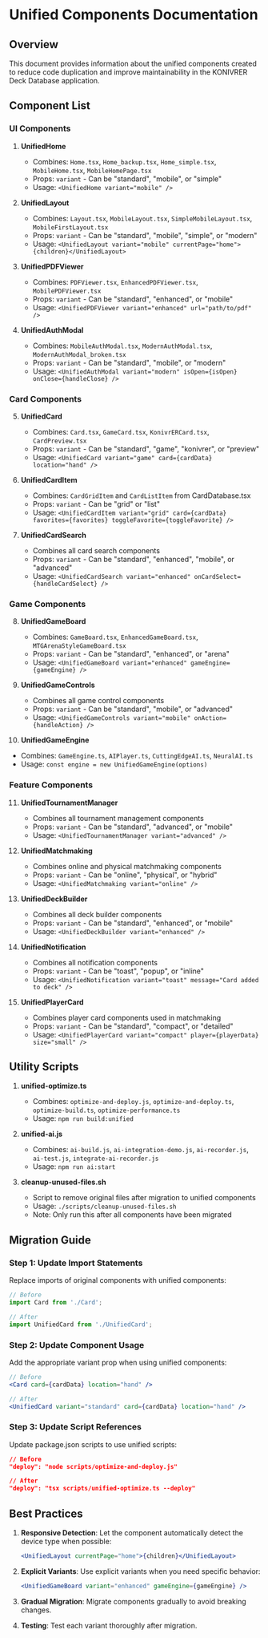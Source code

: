 # Unified Components Documentation

## Overview

This document provides information about the unified components created to reduce code duplication and improve maintainability in the KONIVRER Deck Database application.

## Component List

### UI Components

1. **UnifiedHome**
   - Combines: `Home.tsx`, `Home_backup.tsx`, `Home_simple.tsx`, `MobileHome.tsx`, `MobileHomePage.tsx`
   - Props: `variant` - Can be "standard", "mobile", or "simple"
   - Usage: `<UnifiedHome variant="mobile" />`

2. **UnifiedLayout**
   - Combines: `Layout.tsx`, `MobileLayout.tsx`, `SimpleMobileLayout.tsx`, `MobileFirstLayout.tsx`
   - Props: `variant` - Can be "standard", "mobile", "simple", or "modern"
   - Usage: `<UnifiedLayout variant="mobile" currentPage="home">{children}</UnifiedLayout>`

3. **UnifiedPDFViewer**
   - Combines: `PDFViewer.tsx`, `EnhancedPDFViewer.tsx`, `MobilePDFViewer.tsx`
   - Props: `variant` - Can be "standard", "enhanced", or "mobile"
   - Usage: `<UnifiedPDFViewer variant="enhanced" url="path/to/pdf" />`

4. **UnifiedAuthModal**
   - Combines: `MobileAuthModal.tsx`, `ModernAuthModal.tsx`, `ModernAuthModal_broken.tsx`
   - Props: `variant` - Can be "standard", "mobile", or "modern"
   - Usage: `<UnifiedAuthModal variant="modern" isOpen={isOpen} onClose={handleClose} />`

### Card Components

5. **UnifiedCard**
   - Combines: `Card.tsx`, `GameCard.tsx`, `KonivrERCard.tsx`, `CardPreview.tsx`
   - Props: `variant` - Can be "standard", "game", "konivrer", or "preview"
   - Usage: `<UnifiedCard variant="game" card={cardData} location="hand" />`

6. **UnifiedCardItem**
   - Combines: `CardGridItem` and `CardListItem` from CardDatabase.tsx
   - Props: `variant` - Can be "grid" or "list"
   - Usage: `<UnifiedCardItem variant="grid" card={cardData} favorites={favorites} toggleFavorite={toggleFavorite} />`

7. **UnifiedCardSearch**
   - Combines all card search components
   - Props: `variant` - Can be "standard", "enhanced", "mobile", or "advanced"
   - Usage: `<UnifiedCardSearch variant="enhanced" onCardSelect={handleCardSelect} />`

### Game Components

8. **UnifiedGameBoard**
   - Combines: `GameBoard.tsx`, `EnhancedGameBoard.tsx`, `MTGArenaStyleGameBoard.tsx`
   - Props: `variant` - Can be "standard", "enhanced", or "arena"
   - Usage: `<UnifiedGameBoard variant="enhanced" gameEngine={gameEngine} />`

9. **UnifiedGameControls**
   - Combines all game control components
   - Props: `variant` - Can be "standard", "mobile", or "advanced"
   - Usage: `<UnifiedGameControls variant="mobile" onAction={handleAction} />`

10. **UnifiedGameEngine**
   - Combines: `GameEngine.ts`, `AIPlayer.ts`, `CuttingEdgeAI.ts`, `NeuralAI.ts`
   - Usage: `const engine = new UnifiedGameEngine(options)`

### Feature Components

11. **UnifiedTournamentManager**
    - Combines all tournament management components
    - Props: `variant` - Can be "standard", "advanced", or "mobile"
    - Usage: `<UnifiedTournamentManager variant="advanced" />`

12. **UnifiedMatchmaking**
    - Combines online and physical matchmaking components
    - Props: `variant` - Can be "online", "physical", or "hybrid"
    - Usage: `<UnifiedMatchmaking variant="online" />`

13. **UnifiedDeckBuilder**
    - Combines all deck builder components
    - Props: `variant` - Can be "standard", "enhanced", or "mobile"
    - Usage: `<UnifiedDeckBuilder variant="enhanced" />`

14. **UnifiedNotification**
    - Combines all notification components
    - Props: `variant` - Can be "toast", "popup", or "inline"
    - Usage: `<UnifiedNotification variant="toast" message="Card added to deck" />`

15. **UnifiedPlayerCard**
    - Combines player card components used in matchmaking
    - Props: `variant` - Can be "standard", "compact", or "detailed"
    - Usage: `<UnifiedPlayerCard variant="compact" player={playerData} size="small" />`

## Utility Scripts

1. **unified-optimize.ts**
   - Combines: `optimize-and-deploy.js`, `optimize-and-deploy.ts`, `optimize-build.ts`, `optimize-performance.ts`
   - Usage: `npm run build:unified`

2. **unified-ai.js**
   - Combines: `ai-build.js`, `ai-integration-demo.js`, `ai-recorder.js`, `ai-test.js`, `integrate-ai-recorder.js`
   - Usage: `npm run ai:start`

3. **cleanup-unused-files.sh**
   - Script to remove original files after migration to unified components
   - Usage: `./scripts/cleanup-unused-files.sh`
   - Note: Only run this after all components have been migrated

## Migration Guide

### Step 1: Update Import Statements

Replace imports of original components with unified components:

```jsx
// Before
import Card from './Card';

// After
import UnifiedCard from './UnifiedCard';
```

### Step 2: Update Component Usage

Add the appropriate variant prop when using unified components:

```jsx
// Before
<Card card={cardData} location="hand" />

// After
<UnifiedCard variant="standard" card={cardData} location="hand" />
```

### Step 3: Update Script References

Update package.json scripts to use unified scripts:

```json
// Before
"deploy": "node scripts/optimize-and-deploy.js"

// After
"deploy": "tsx scripts/unified-optimize.ts --deploy"
```

## Best Practices

1. **Responsive Detection**: Let the component automatically detect the device type when possible:
   ```jsx
   <UnifiedLayout currentPage="home">{children}</UnifiedLayout>
   ```

2. **Explicit Variants**: Use explicit variants when you need specific behavior:
   ```jsx
   <UnifiedGameBoard variant="enhanced" gameEngine={gameEngine} />
   ```

3. **Gradual Migration**: Migrate components gradually to avoid breaking changes.

4. **Testing**: Test each variant thoroughly after migration.